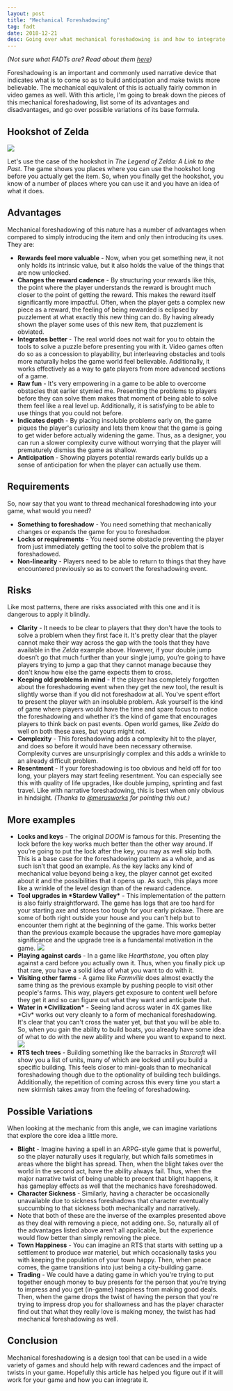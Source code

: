```yaml
---
layout: post
title: "Mechanical Foreshadowing"
tag: fadt
date: 2018-12-21
desc: Going over what mechanical foreshadowing is and how to integrate it.
---
```



*(Not sure what FADTs are? Read about them [here](http://www.gamasutra.com/view/feature/3357/formal_abstract_design_tools.php))*


Foreshadowing is an important and commonly used narrative device that indicates what is to come so as to build anticipation and make twists more believable. The mechanical equivalent of this is actually fairly common in video games as well. With this article, I'm going to break down the pieces of this mechanical foreshadowing, list some of its advantages and disadvantages, and go over possible variations of its base formula.

## Hookshot of Zelda
<img src="/blogImages/hookshot.png" />

Let's use the case of the hookshot in *The Legend of Zelda: A Link to the Past*. The game shows you places where you can use the hookshot long before you actually get the item. So, when you finally get the hookshot, you know of a number of places where you can use it and you have an idea of what it does.

## Advantages

Mechanical foreshadowing of this nature has a number of advantages when compared to simply introducing the item and only then introducing its uses. They are:
- <b>Rewards feel more valuable</b> - Now, when you get something new, it not only holds its intrinsic value, but it also holds the value of the things that are now unlocked.
- <b>Changes the reward cadence</b> - By structuring your rewards like this, the point where the player understands the reward is brought much closer to the point of getting the reward. This makes the reward itself significantly more impactful. Often, when the player gets a complex new piece as a reward, the feeling of being rewarded is eclipsed by puzzlement at what exactly this new thing can do. By having already shown the player some uses of this new item, that puzzlement is obviated.
- <b>Integrates better</b> - The real world does not wait for you to obtain the tools to solve a puzzle before presenting you with it. Video games often do so as a concession to playability, but interleaving obstacles and tools more naturally helps the game world feel believable. Additionally, it works effectively as a way to gate players from more advanced sections of a game.
- <b>Raw fun</b> - It's very empowering in a game to be able to overcome obstacles that earlier stymied me. Presenting the problems to players before they can solve them makes that moment of being able to solve them feel like a real level up. Additionally, it is satisfying to be able to use things that you could not before.
- <b>Indicates depth</b> - By placing insoluble problems early on, the game piques the player's curiosity and lets them know that the game is going to get wider before actually widening the game. Thus, as a designer, you can run a slower complexity curve without worrying that the player will prematurely dismiss the game as shallow.
- <b>Anticipation</b> - Showing players potential rewards early builds up a sense of anticipation for when the player can actually use them.


## Requirements

So, now say that you want to thread mechanical foreshadowing into your game, what would you need?
- <b>Something to foreshadow</b> - You need something that mechanically changes or expands the game for you to foreshadow.
- <b>Locks or requirements</b> - You need some obstacle preventing the player from just immediately getting the tool to solve the problem that is foreshadowed.
- <b>Non-linearity</b> - Players need to be able to return to things that they have encountered previously so as to convert the foreshadowing event.


## Risks

Like most patterns, there are risks associated with this one and it is dangerous to apply it blindly.
- <b>Clarity</b> - It needs to be clear to players that they don't have the tools to solve a problem when they first face it. It's pretty clear that the player cannot make their way across the gap with the tools that they have available in the *Zelda* example above. However, if your double jump doesn’t go that much further than your single jump, you’re going to have players trying to jump a gap that they cannot manage because they don't know how else the game expects them to cross.
- <b>Keeping old problems in mind</b> - If the player has completely forgotten about the foreshadowing event when they get the new tool, the result is slightly worse than if you did not foreshadow at all. You've spent effort to present the player with an insoluble problem. Ask yourself is the kind of game where players would have the time and spare focus to notice the foreshadowing and whether it’s the kind of game that encourages players to think back on past events. Open world games, like *Zelda* do well on both these axes, but yours might not.
- <b>Complexity</b> - This foreshadowing adds a complexity hit to the player, and does so before it would have been necessary otherwise. Complexity curves are unsurprisingly complex and this adds a wrinkle to an already difficult problem.
- <b>Resentment</b> - If your foreshadowing is too obvious and held off for too long, your players may start feeling resentment. You can especially see this with quality of life upgrades, like double jumping, sprinting and fast travel. Like with narrative foreshadowing, this is best when only obvious in hindsight. *(Thanks to [@merusworks](https://twitter.com/merusworks) for pointing this out.)*


## More examples
- <b>Locks and keys</b> - The original *DOOM* is famous for this. Presenting the lock before the key works much better than the other way around. If you’re going to put the lock after the key, you may as well skip both. This is a base case for the foreshadowing pattern as a whole, and as such isn’t that good an example. As the key lacks any kind of mechanical value beyond being a key, the player cannot get excited about it and the possibilities that it opens up. As such, this plays more like a wrinkle of the level design than of the reward cadence.
  <li><b>Tool upgrades in *Stardew Valley*</b> - This implementation of the pattern is also fairly straightforward. The game has logs that are too hard for your starting axe and stones too tough for your early pickaxe. There are some of both right outside your house and you can't help but to encounter them right at the beginning of the game. This works better than the previous example because the upgrades have more gameplay significance and the upgrade tree is a fundamental motivation in the game.
    <img src="/blogImages/stardew.png" /></li>
- <b>Playing against cards</b> - In a game like *Hearthstone*, you often play against a card before you actually own it. Thus, when you finally pick up that rare, you have a solid idea of what you want to do with it.
- <b>Visiting other farms</b> - A game like *Farmville* does almost exactly the same thing as the previous example by pushing people to visit other people's farms. This way, players get exposure to content well before they get it and so can figure out what they want and anticipate that.
  <li><b>Water in *Civilization*</b> - Seeing land across water in 4X games like *Civ* works out very cleanly to a form of mechanical foreshadowing. It's clear that you can't cross the water yet, but that you will be able to. So, when you gain the ability to build boats, you already have some idea of what to do with the new ability and where you want to expand to next.
    <img src="/blogImages/civ6_water.jpg" /></li>
- <b>RTS tech trees</b> - Building something like the barracks in *Starcraft* will show you a list of units, many of which are locked until you build a specific building. This feels closer to mini-goals than to mechanical foreshadowing though due to the optionality of building tech buildings. Additionally, the repetition of coming across this every time you start a new skirmish takes away from the feeling of foreshadowing.

## Possible Variations

When looking at the mechanic from this angle, we can imagine variations that explore the core idea a little more.
- <b>Blight</b> - Imagine having a spell in an ARPG-style game that is powerful, so the player naturally uses it regularly, but which fails sometimes in areas where the blight has spread. Then, when the blight takes over the world in the second act, have the ability always fail. Thus, when the major narrative twist of being unable to precent that blight happens, it has gameplay effects as well that the mechanics have foreshadowed.
- <b>Character Sickness</b> - Similarly, having a character be occasionally unavailable due to sickness foreshadows that character eventually succumbing to that sickness both mechanically and narratively.
- Note that both of these are the inverse of the examples presented above as they deal with removing a piece, not adding one. So, naturally all of the advantages listed above aren't all applicable, but the experience would flow better than simply removing the piece.
- <b>Town Happiness</b> - You can imagine an RTS that starts with setting up a settlement to produce war materiel, but which occasionally tasks you with keeping the population of your town happy. Then, when peace comes, the game transitions into just being a city-building game.
- <b>Trading</b> - We could have a dating game in which you're trying to put together enough money to buy presents for the person that you're trying to impress and you get (in-game) happiness from making good deals. Then, when the game drops the twist of having the person that you're trying to impress drop you for shallowness and has the player character find out that what they really love is making money, the twist has had mechanical foreshadowing as well.

## Conclusion

Mechanical foreshadowing is a design tool that can be used in a wide variety of games and should help with reward cadences and the impact of twists in your game. Hopefully this article has helped you figure out if it will work for your game and how you can integrate it.

